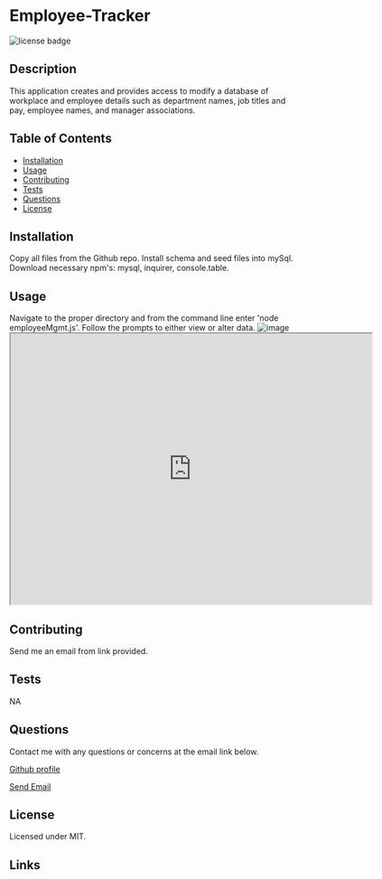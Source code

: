 # Employee-Tracker

  <img src =https://img.shields.io/badge/license-MIT-brightgreen alt = "license badge">

  ## Description

  This application creates and provides access to modify a database of workplace and employee details such as department names, job titles and pay, employee names, and manager associations.

  ## Table of Contents

  * [Installation](#installation)
  * [Usage](#usage)
  * [Contributing](#contributing)
  * [Tests](#tests)
  * [Questions](#questions)
  * [License](#license)

  ## Installation

  Copy all files from the Github repo.  Install schema and seed files into mySql.  Download necessary npm's: mysql, inquirer, console.table.  
  
  ## Usage
 
  Navigate to the proper directory and from the command line enter 'node employeeMgmt.js'.  Follow the prompts to either view or alter data.
    ![image](https://user-images.githubusercontent.com/21253903/96077690-166b6980-0e76-11eb-878c-3ab6b7e7af58.png)
    <iframe src="https://drive.google.com/file/d/1XYkZx8OQkbVrzAR1yQnuo8ONHD8pclvS/preview" width="640" height="480"></iframe>
  ## Contributing

  Send me an email from link provided.

  ## Tests

  NA

  ## Questions

  Contact me with any questions or concerns at the email link below.
  
  [Github profile](https://github.com/steverodrig) 

  <a href = "mailto: srrodrig.rodriguez@gmail.com">Send Email</a>

  ## License

  Licensed under MIT.

  ## Links
